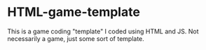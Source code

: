 # HTML-game-template
This is a game coding "template" I coded using HTML and JS. Not necessarily a game, just some sort of template.
